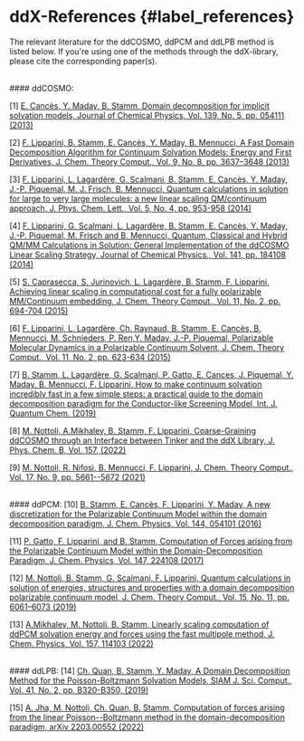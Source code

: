 # ddX-References  {#label_references}

The relevant literature for the ddCOSMO, ddPCM and ddLPB method is listed below. If you're using one of the methods through the ddX-library, please cite the corresponding paper(s).

<br />
#### ddCOSMO: 

[1] <a href="https://doi.org/10.1063/1.4816767" target="_blank">E. Cancès, Y. Maday, B. Stamm, Domain decomposition for implicit solvation models, Journal of Chemical Physics, Vol. 139, No. 5, pp. 054111 (2013)</a>

[2] <a href="https://doi.org/10.1021/ct400280b" target="_blank">F. Lipparini, B. Stamm, E. Cancès, Y. Maday, B. Mennucci, A Fast Domain Decomposition Algorithm for Continuum Solvation Models: Energy and First Derivatives, J. Chem. Theory Comput., Vol. 9, No. 8, pp. 3637–3648 (2013)</a>

[3] <a href="https://doi.org/10.1021/jz5002506" target="_blank">F. Lipparini, L. Lagardère, G. Scalmani, B. Stamm, E. Cancès, Y. Maday, J.-P. Piquemal, M. J. Frisch, B. Mennucci, Quantum calculations in solution for large to very large molecules: a new linear scaling QM/continuum approach, J. Phys. Chem. Lett., Vol. 5, No. 4, pp. 953-958 (2014)</a>

[4] <a href="https://doi.org/10.1063/1.4901304" target="_blank">F. Lipparini, G. Scalmani, L. Lagardère, B. Stamm, E. Cancès, Y. Maday, J.-P. Piquemal, M. Frisch and B. Mennucci, Quantum, Classical and Hybrid QM/MM Calculations in Solution: General Implementation of the ddCOSMO Linear Scaling Strategy, Journal of Chemical Physics., Vol. 141, pp. 184108 (2014)</a>

[5] <a href="https://doi.org/10.1021/ct501087m" target="_blank">S. Caprasecca, S. Jurinovich, L. Lagardère, B. Stamm, F. Lipparini, Achieving linear scaling in computational cost for a fully polarizable MM/Continuum embedding, J. Chem. Theory Comput., Vol. 11, No. 2, pp. 694-704 (2015)</a>

[6] <a href="https://doi.org/10.1021/ct500998q" target="_blank">F. Lipparini, L. Lagardère, Ch. Raynaud, B. Stamm, E. Cancès, B. Mennucci, M. Schnieders, P. Ren,Y. Maday, J.-P. Piquemal, Polarizable Molecular Dynamics in a Polarizable Continuum Solvent, J. Chem. Theory Comput., Vol. 11, No. 2, pp. 623-634 (2015)</a>

[7] <a href="https://doi.org/10.1002/qua.25669" target="_blank">B. Stamm, L. Lagardère, G. Scalmani, P. Gatto, E. Cances, J. Piquemal, Y. Maday, B. Mennucci, F. Lipparini, How to make continuum solvation incredibly fast in a few simple steps: a practical guide to the domain decomposition paradigm for the Conductor-like Screening Model, Int. J. Quantum Chem. (2019)</a>

[8] <a href="https://doi.org/10.1021/acs.jpcb.2c04579" target="_blank">M. Nottoli, A.Mikhalev, B. Stamm, F. Lipparini, Coarse-Graining ddCOSMO through an Interface between Tinker and the ddX Library, J. Phys. Chem. B, Vol. 157, (2022)</a>

[9] <a href="https://doi.org/10.1021/acs.jctc.1c00555" target="_blank">M. Nottoli, R. Nifosì, B. Mennucci, F. Lipparini, J. Chem. Theory Comput., Vol. 17, No. 9, pp. 5661--5672 (2021)</a>

<br />
#### ddPCM: 
[10] <a href="https://doi.org/10.1063/1.4940136" target="_blank">B. Stamm, E. Cancès, F. Lipparini, Y. Maday, A new discretization for the Polarizable Continuum Model within the domain decomposition paradigm, J. Chem. Physics, Vol. 144, 054101 (2016)</a>

[11] <a href="https://doi.org/10.1063/1.5008329" target="_blank">P. Gatto, F. Lipparini, and B. Stamm, Computation of Forces arising from the Polarizable Continuum Model within the Domain-Decomposition Paradigm,  J. Chem. Physics, Vol. 147, 224108 (2017)</a>

[12] <a href="https://doi.org/10.1021/acs.jctc.9b00640" target="_blank">M. Nottoli, B. Stamm, G. Scalmani, F. Lipparini, Quantum calculations in solution of energies, structures and properties with a domain decomposition polarizable continuum model, J. Chem. Theory Comput., Vol. 15, No. 11, pp. 6061–6073 (2019)</a>

[13] <a href="https://doi.org/10.1063/5.0104536" target="_blank">A.Mikhalev, M. Nottoli, B. Stamm, Linearly scaling computation of ddPCM solvation energy and forces using the fast multipole method, J. Chem. Physics, Vol. 157, 114103 (2022)</a>

<br />
#### ddLPB: 
[14] <a href="https://doi.org/10.1137/18M119553X" target="_blank">Ch. Quan, B. Stamm, Y. Maday, A Domain Decomposition Method for the Poisson-Boltzmann Solvation Models, SIAM J. Sci. Comput., Vol. 41, No. 2, pp. B320-B350, (2019)</a>

[15] <a href="https://doi.org/10.48550/arXiv.2203.00552" target="_blank">A. Jha, M. Nottoli, Ch. Quan, B. Stamm, Computation of forces arising from the linear Poisson--Boltzmann method in the domain-decomposition paradigm, arXiv 2203.00552 (2022)</a>


